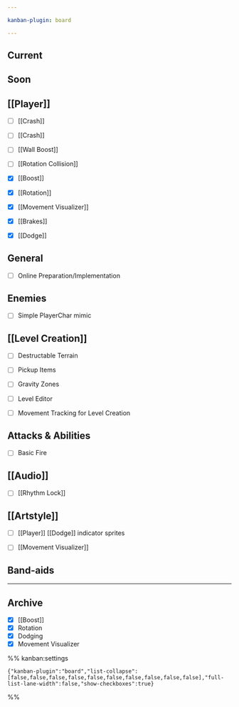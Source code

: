 ```yaml
---

kanban-plugin: board

---
```


## Current



## Soon



## [[Player]]

- [ ] [[Crash]]
- [ ] [[Crash]]
- [ ] [[Wall Boost]]
- [ ] [[Rotation Collision]]
- [x] [[Boost]]
- [x] [[Rotation]]
- [x] [[Movement Visualizer]]
- [x] [[Brakes]]
- [x] [[Dodge]]


## General

- [ ] Online Preparation/Implementation


## Enemies

- [ ] Simple PlayerChar mimic


## [[Level Creation]]

- [ ] Destructable Terrain
- [ ] Pickup Items
- [ ] Gravity Zones
- [ ] Level Editor
- [ ] Movement Tracking for Level Creation


## Attacks & Abilities

- [ ] Basic Fire


## [[Audio]]

- [ ] [[Rhythm Lock]]


## [[Artstyle]]

- [ ] [[Player]] [[Dodge]] indicator sprites
- [ ] [[Movement Visualizer]]


## Band-aids



***

## Archive

- [x] [[Boost]]
- [x] Rotation
- [x] Dodging
- [x] Movement Visualizer

%% kanban:settings
```
{"kanban-plugin":"board","list-collapse":[false,false,false,false,false,false,false,false,false,false],"full-list-lane-width":false,"show-checkboxes":true}
```
%%